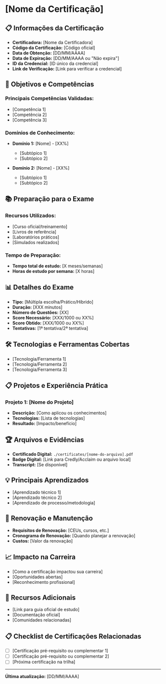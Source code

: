 # [Nome da Certificação]

## 📋 Informações da Certificação
- **Certificadora:** [Nome da Certificadora]
- **Código da Certificação:** [Código oficial]
- **Data de Obtenção:** [DD/MM/AAAA]
- **Data de Expiração:** [DD/MM/AAAA ou "Não expira"]
- **ID da Credencial:** [ID único da credencial]
- **Link de Verificação:** [Link para verificar a credencial]

## 🎯 Objetivos e Competências
### Principais Competências Validadas:
- [Competência 1]
- [Competência 2]
- [Competência 3]

### Domínios de Conhecimento:
- **Domínio 1:** [Nome] - [XX%]
  - [Subtópico 1]
  - [Subtópico 2]
  
- **Domínio 2:** [Nome] - [XX%]
  - [Subtópico 1]
  - [Subtópico 2]

## 📚 Preparação para o Exame
### Recursos Utilizados:
- [Curso oficial/treinamento]
- [Livros de referência]
- [Laboratórios práticos]
- [Simulados realizados]

### Tempo de Preparação:
- **Tempo total de estudo:** [X meses/semanas]
- **Horas de estudo por semana:** [X horas]

## 📊 Detalhes do Exame
- **Tipo:** [Múltipla escolha/Prático/Híbrido]
- **Duração:** [XXX minutos]
- **Número de Questões:** [XX]
- **Score Necessário:** [XXX/1000 ou XX%]
- **Score Obtido:** [XXX/1000 ou XX%]
- **Tentativas:** [1ª tentativa/2ª tentativa]

## 🛠️ Tecnologias e Ferramentas Cobertas
- [Tecnologia/Ferramenta 1]
- [Tecnologia/Ferramenta 2]
- [Tecnologia/Ferramenta 3]

## 📋 Projetos e Experiência Prática
### Projeto 1: [Nome do Projeto]
- **Descrição:** [Como aplicou os conhecimentos]
- **Tecnologias:** [Lista de tecnologias]
- **Resultado:** [Impacto/benefício]

## 🏆 Arquivos e Evidências
- **Certificado Digital:** `./certificates/[nome-do-arquivo].pdf`
- **Badge Digital:** [Link para Credly/Acclaim ou arquivo local]
- **Transcript:** [Se disponível]

## 💡 Principais Aprendizados
- [Aprendizado técnico 1]
- [Aprendizado técnico 2]
- [Aprendizado de processo/metodologia]

## 🔄 Renovação e Manutenção
- **Requisitos de Renovação:** [CEUs, cursos, etc.]
- **Cronograma de Renovação:** [Quando planejar a renovação]
- **Custos:** [Valor da renovação]

## 📈 Impacto na Carreira
- [Como a certificação impactou sua carreira]
- [Oportunidades abertas]
- [Reconhecimento profissional]

## 🔗 Recursos Adicionais
- [Link para guia oficial de estudo]
- [Documentação oficial]
- [Comunidades relacionadas]

## 📋 Checklist de Certificações Relacionadas
- [ ] [Certificação pré-requisito ou complementar 1]
- [ ] [Certificação pré-requisito ou complementar 2]
- [ ] [Próxima certificação na trilha]

---
**Última atualização:** [DD/MM/AAAA]
